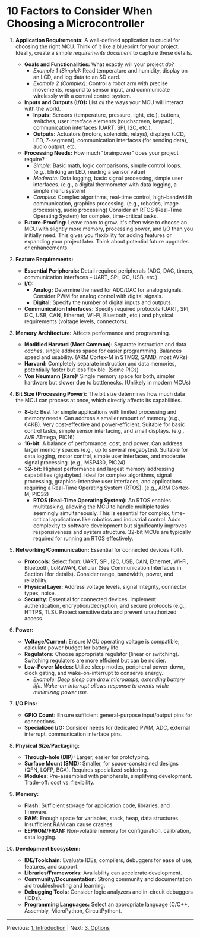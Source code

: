 
# 10 Factors to Consider When Choosing a Microcontroller

1. **Application Requirements:**  A well-defined application is crucial for choosing the right MCU.  Think of it like a blueprint for your project.  Ideally, create a simple *requirements document* to capture these details.
    * **Goals and Functionalities:**  What exactly will your project *do*?
        * *Example 1 (Simple):*  Read temperature and humidity, display on an LCD, and log data to an SD card.
        * *Example 2 (Complex):* Control a robot arm with precise movements, respond to sensor input, and communicate wirelessly with a central control system.
    * **Inputs and Outputs (I/O):**  List *all* the ways your MCU will interact with the world.
        * **Inputs:** Sensors (temperature, pressure, light, etc.), buttons, switches, user interface elements (touchscreen, keypad), communication interfaces (UART, SPI, I2C, etc.).
        * **Outputs:** Actuators (motors, solenoids, relays), displays (LCD, LED, 7-segment), communication interfaces (for sending data), audio output, etc.
    * **Processing Needs:**  How much "brainpower" does your project require?
        * *Simple:*  Basic math, logic comparisons, simple control loops.  (e.g., blinking an LED, reading a sensor value)
        * *Moderate:*  Data logging, basic signal processing, simple user interfaces. (e.g., a digital thermometer with data logging, a simple menu system)
        * *Complex:*  Complex algorithms, real-time control, high-bandwidth communication, graphics processing.  (e.g., robotics, image processing, audio processing)  Consider an RTOS (Real-Time Operating System) for complex, time-critical tasks.
    * **Future-Proofing:**  Leave room to grow. It's often wise to choose an MCU with slightly more memory, processing power, and I/O than you initially need. This gives you flexibility for adding features or expanding your project later.  Think about potential future upgrades or enhancements.

2. **Feature Requirements:**
    * **Essential Peripherals:** Detail required peripherals (ADC, DAC, timers, communication interfaces – UART, SPI, I2C, USB, etc.).
    * **I/O:**
        * **Analog:**  Determine the need for ADC/DAC for analog signals.  Consider PWM for analog control with digital signals.
        * **Digital:** Specify the number of digital inputs and outputs.
    * **Communication Interfaces:**  Specify required protocols (UART, SPI, I2C, USB, CAN, Ethernet, Wi-Fi, Bluetooth, etc.) and physical requirements (voltage levels, connectors).

3. **Memory Architecture:** Affects performance and programming.
    * **Modified Harvard (Most Common):** Separate instruction and data *caches*, single address space for easier programming.  Balances speed and usability. (ARM Cortex-M in STM32, SAMD, most AVRs)
    * **Harvard:**  Completely separate instruction and data memories, potentially faster but less flexible. (Some PICs)
    * **Von Neumann (Rare):** Single memory space for both, simpler hardware but slower due to bottlenecks. (Unlikely in modern MCUs)

4. **Bit Size (Processing Power):**  The bit size determines how much data the MCU can process at once, which directly affects its capabilities.
    * **8-bit:**  Best for simple applications with limited processing and memory needs.  Can address a smaller amount of memory (e.g., 64KB).  Very cost-effective and power-efficient.  Suitable for basic control tasks, simple sensor interfacing, and small displays. (e.g., AVR ATmega, PIC16)
    * **16-bit:**  A balance of performance, cost, and power. Can address larger memory spaces (e.g., up to several megabytes).  Suitable for data logging, motor control, simple user interfaces, and moderate signal processing.  (e.g., MSP430, PIC24)
    * **32-bit:**  Highest performance and largest memory addressing capabilities (gigabytes).  Ideal for complex algorithms, signal processing, graphics-intensive user interfaces, and applications requiring a Real-Time Operating System (RTOS).  (e.g., ARM Cortex-M, PIC32)
        * **RTOS (Real-Time Operating System):** An RTOS enables multitasking, allowing the MCU to handle multiple tasks seemingly simultaneously.  This is essential for complex, time-critical applications like robotics and industrial control.  Adds complexity to software development but significantly improves responsiveness and system structure.  32-bit MCUs are typically required for running an RTOS effectively.

5. **Networking/Communication:** Essential for connected devices (IoT).
    * **Protocols:**  Select from: UART, SPI, I2C, USB, CAN, Ethernet, Wi-Fi, Bluetooth, LoRaWAN, Cellular (See Communication Interfaces in Section I for details). Consider range, bandwidth, power, and reliability.
    * **Physical Layer:** Address voltage levels, signal integrity, connector types, noise.
    * **Security:** Essential for connected devices. Implement authentication, encryption/decryption, and secure protocols (e.g., HTTPS, TLS).  Protect sensitive data and prevent unauthorized access.

6. **Power:**
    * **Voltage/Current:** Ensure MCU operating voltage is compatible; calculate power budget for battery life.
    * **Regulators:** Choose appropriate regulator (linear or switching). Switching regulators are more efficient but can be noisier.
    * **Low-Power Modes:** Utilize sleep modes, peripheral power-down, clock gating, and wake-on-interrupt to conserve energy.
      *  *Example: Deep sleep can draw microamps, extending battery life. Wake-on-interrupt allows response to events while minimizing power use.*

7. **I/O Pins:**
    * **GPIO Count:** Ensure sufficient general-purpose input/output pins for connections.
    * **Specialized I/O:** Consider needs for dedicated PWM, ADC, external interrupt, communication interface pins.

8. **Physical Size/Packaging:**
    * **Through-hole (DIP):** Larger, easier for prototyping.
    * **Surface Mount (SMD):** Smaller, for space-constrained designs (QFN, LQFP, BGA).  Requires specialized soldering.
    * **Modules:** Pre-assembled with peripherals, simplifying development. Trade-off: cost vs. flexibility.

9. **Memory:**
    * **Flash:** Sufficient storage for application code, libraries, and firmware.
    * **RAM:**  Enough space for variables, stack, heap, data structures. Insufficient RAM can cause crashes.
    * **EEPROM/FRAM:** Non-volatile memory for configuration, calibration, data logging.

10. **Development Ecosystem:**
    * **IDE/Toolchain:** Evaluate IDEs, compilers, debuggers for ease of use, features, and support.
    * **Libraries/Frameworks:**  Availability can accelerate development.
    * **Community/Documentation:** Strong community and documentation aid troubleshooting and learning.
    * **Debugging Tools:** Consider logic analyzers and in-circuit debuggers (ICDs).
    * **Programming Languages:** Select an appropriate language (C/C++, Assembly, MicroPython, CircuitPython).

---
Previous: [1. Introduction](1_intro.md)  |  Next: [3. Options](3_options.md)